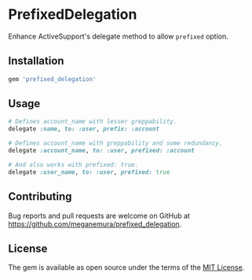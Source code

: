 # PrefixedDelegation

Enhance ActiveSupport's delegate method to allow `prefixed` option.

## Installation

```ruby
gem 'prefixed_delegation'
```

## Usage

```ruby
# Defines account_name with lesser greppability.
delegate :name, to: :user, prefix: :account

# Defines account_name with greppability and some redundancy.
delegate :account_name, to: :user, prefixed: :account

# And also works with prefixed: true.
delegate :user_name, to: :user, prefixed: true
```


## Contributing

Bug reports and pull requests are welcome on GitHub at https://github.com/meganemura/prefixed_delegation.

## License

The gem is available as open source under the terms of the [MIT License](https://opensource.org/licenses/MIT).
